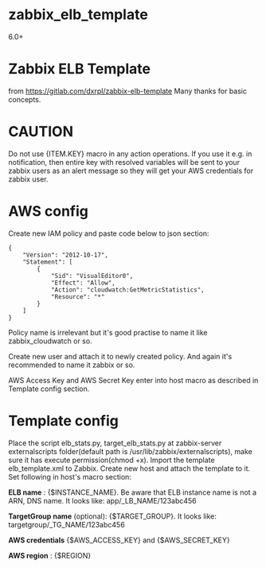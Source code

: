 # zabbix_elb_template
6.0+

# Zabbix ELB Template
from https://gitlab.com/dxrpl/zabbix-elb-template
Many thanks for basic concepts.

# CAUTION
Do not use {ITEM.KEY} macro in any action operations. If you use it e.g. in notification, then entire key with resolved variables will be sent to your zabbix users as an alert message so they will get your AWS credentials for zabbix user.

# AWS config

Create new IAM policy and paste code below to json section:

```
{
    "Version": "2012-10-17",
    "Statement": [
        {
            "Sid": "VisualEditor0",
            "Effect": "Allow",
            "Action": "cloudwatch:GetMetricStatistics",
            "Resource": "*"
        }
    ]
}
```

Policy name is irrelevant but it's good practise to name it like zabbix_cloudwatch or so.

Create new user and attach it to newly created policy. And again it's recommended to name it zabbix or so.

AWS Access Key and AWS Secret Key enter into host macro as described in Template config section.



# Template config

Place the script elb_stats.py, target_elb_stats.py at zabbix-server externalscripts folder(default path is /usr/lib/zabbix/externalscripts), make sure it has execute permission(chmod +x).
Import the template elb_template.xml to Zabbix.
Create new host and attach the template to it.
Set following in host's macro section:


**ELB name** : {$INSTANCE_NAME}. 
Be aware that ELB instance name is not a ARN, DNS name. 
It looks like: app/_LB_NAME/123abc456

**TargetGroup name** (optional): {$TARGET_GROUP}.
It looks like: targetgroup/_TG_NAME/123abc456

**AWS credentials** {$AWS_ACCESS_KEY} and {$AWS_SECRET_KEY}

**AWS region** : {$REGION}
